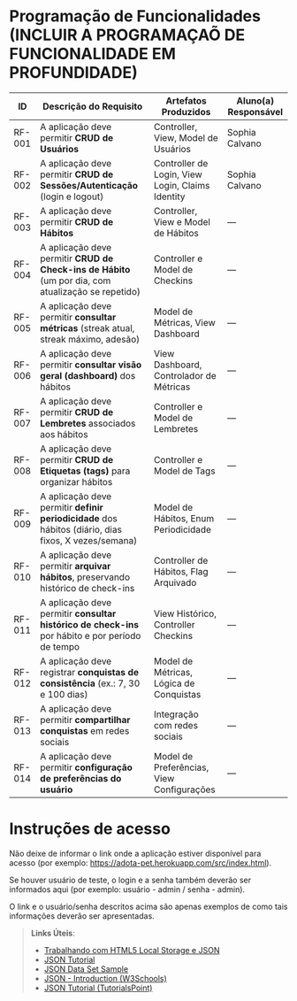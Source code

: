 # Programação de Funcionalidades (INCLUIR A PROGRAMAÇAÕ DE FUNCIONALIDADE EM PROFUNDIDADE)

| ID     | Descrição do Requisito                                                                               | Artefatos Produzidos                             | Aluno(a) Responsável |
| ------ | ---------------------------------------------------------------------------------------------------- | ------------------------------------------------ | -------------------- |
| RF-001 | A aplicação deve permitir **CRUD de Usuários**                                                       | Controller, View, Model de Usuários              | Sophia Calvano       |
| RF-002 | A aplicação deve permitir **CRUD de Sessões/Autenticação** (login e logout)                          | Controller de Login, View Login, Claims Identity | Sophia Calvano       |
| RF-003 | A aplicação deve permitir **CRUD de Hábitos**                                                        | Controller, View e Model de Hábitos              | —                    |
| RF-004 | A aplicação deve permitir **CRUD de Check-ins de Hábito** (um por dia, com atualização se repetido)  | Controller e Model de Checkins                   | —                    |
| RF-005 | A aplicação deve permitir **consultar métricas** (streak atual, streak máximo, adesão)               | Model de Métricas, View Dashboard                | —                    |
| RF-006 | A aplicação deve permitir **consultar visão geral (dashboard)** dos hábitos                          | View Dashboard, Controlador de Métricas          | —                    |
| RF-007 | A aplicação deve permitir **CRUD de Lembretes** associados aos hábitos                               | Controller e Model de Lembretes                  | —                    |
| RF-008 | A aplicação deve permitir **CRUD de Etiquetas (tags)** para organizar hábitos                        | Controller e Model de Tags                       | —                    |
| RF-009 | A aplicação deve permitir **definir periodicidade** dos hábitos (diário, dias fixos, X vezes/semana) | Model de Hábitos, Enum Periodicidade             | —                    |
| RF-010 | A aplicação deve permitir **arquivar hábitos**, preservando histórico de check-ins                   | Controller de Hábitos, Flag Arquivado            | —                    |
| RF-011 | A aplicação deve permitir **consultar histórico de check-ins** por hábito e por período de tempo     | View Histórico, Controller Checkins              | —                    |
| RF-012 | A aplicação deve registrar **conquistas de consistência** (ex.: 7, 30 e 100 dias)                    | Model de Métricas, Lógica de Conquistas          | —                    |
| RF-013 | A aplicação deve permitir **compartilhar conquistas** em redes sociais                               | Integração com redes sociais                     | —                    |
| RF-014 | A aplicação deve permitir **configuração de preferências do usuário**                                | Model de Preferências, View Configurações        | —                    |


# Instruções de acesso

Não deixe de informar o link onde a aplicação estiver disponível para acesso (por exemplo: https://adota-pet.herokuapp.com/src/index.html).

Se houver usuário de teste, o login e a senha também deverão ser informados aqui (por exemplo: usuário - admin / senha - admin).

O link e o usuário/senha descritos acima são apenas exemplos de como tais informações deverão ser apresentadas.

> **Links Úteis**:
>
> - [Trabalhando com HTML5 Local Storage e JSON](https://www.devmedia.com.br/trabalhando-com-html5-local-storage-e-json/29045)
> - [JSON Tutorial](https://www.w3resource.com/JSON)
> - [JSON Data Set Sample](https://opensource.adobe.com/Spry/samples/data_region/JSONDataSetSample.html)
> - [JSON - Introduction (W3Schools)](https://www.w3schools.com/js/js_json_intro.asp)
> - [JSON Tutorial (TutorialsPoint)](https://www.tutorialspoint.com/json/index.htm)
